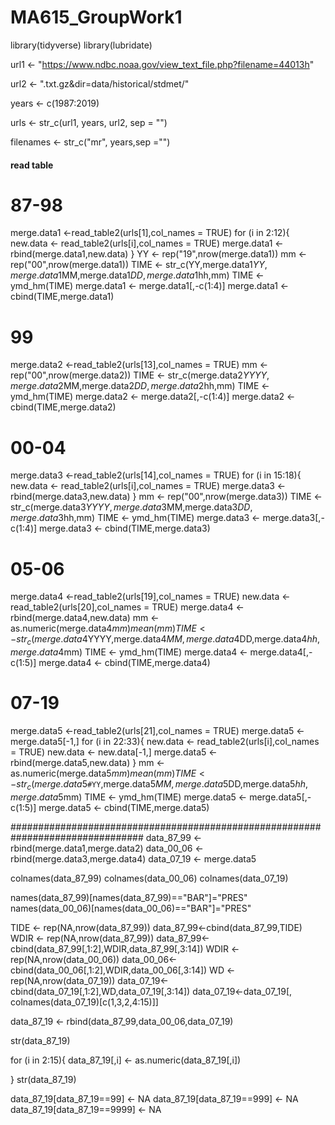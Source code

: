 # MA615_GroupWork1
library(tidyverse)
library(lubridate)

url1 <- "https://www.ndbc.noaa.gov/view_text_file.php?filename=44013h"

url2 <- ".txt.gz&dir=data/historical/stdmet/"

years <- c(1987:2019)

urls <- str_c(url1, years, url2, sep = "")

filenames <- str_c("mr", years,sep ="")

#### read table
# 87-98
merge.data1 <-read_table2(urls[1],col_names = TRUE)
for (i in 2:12){
  new.data <- read_table2(urls[i],col_names = TRUE)
  merge.data1 <- rbind(merge.data1,new.data)
}
YY <- rep("19",nrow(merge.data1))
mm <- rep("00",nrow(merge.data1))
TIME <- str_c(YY,merge.data1$YY,merge.data1$MM,merge.data1$DD,merge.data1$hh,mm)
TIME <- ymd_hm(TIME)
merge.data1 <- merge.data1[,-c(1:4)]
merge.data1 <- cbind(TIME,merge.data1)

# 99
merge.data2 <-read_table2(urls[13],col_names = TRUE)
mm <- rep("00",nrow(merge.data2))
TIME <- str_c(merge.data2$YYYY,merge.data2$MM,merge.data2$DD,merge.data2$hh,mm)
TIME <- ymd_hm(TIME)
merge.data2 <- merge.data2[,-c(1:4)]
merge.data2 <- cbind(TIME,merge.data2)

# 00-04
merge.data3 <-read_table2(urls[14],col_names = TRUE)
for (i in 15:18){
  new.data <- read_table2(urls[i],col_names = TRUE)
  merge.data3 <- rbind(merge.data3,new.data)
}
mm <- rep("00",nrow(merge.data3))
TIME <- str_c(merge.data3$YYYY,merge.data3$MM,merge.data3$DD,merge.data3$hh,mm)
TIME <- ymd_hm(TIME)
merge.data3 <- merge.data3[,-c(1:4)]
merge.data3 <- cbind(TIME,merge.data3)


# 05-06
merge.data4 <-read_table2(urls[19],col_names = TRUE)
new.data <- read_table2(urls[20],col_names = TRUE)
merge.data4 <- rbind(merge.data4,new.data)
mm <- as.numeric(merge.data4$mm)
mean(mm)
TIME <- str_c(merge.data4$YYYY,merge.data4$MM,merge.data4$DD,merge.data4$hh,merge.data4$mm)
TIME <- ymd_hm(TIME)
merge.data4 <- merge.data4[,-c(1:5)]
merge.data4 <- cbind(TIME,merge.data4)


# 07-19 
merge.data5 <-read_table2(urls[21],col_names = TRUE)
merge.data5 <- merge.data5[-1,]
for (i in 22:33){
  new.data <- read_table2(urls[i],col_names = TRUE)
  new.data <- new.data[-1,]
  merge.data5 <- rbind(merge.data5,new.data)
}
mm <- as.numeric(merge.data5$mm)
mean(mm)
TIME <- str_c(merge.data5$`#YY`,merge.data5$MM,merge.data5$DD,merge.data5$hh,merge.data5$mm)
TIME <- ymd_hm(TIME)
merge.data5 <- merge.data5[,-c(1:5)]
merge.data5 <- cbind(TIME,merge.data5)

################################################################################
data_87_99 <- rbind(merge.data1,merge.data2)
data_00_06 <- rbind(merge.data3,merge.data4)
data_07_19 <- merge.data5

colnames(data_87_99)
colnames(data_00_06)
colnames(data_07_19)

names(data_87_99)[names(data_87_99)=="BAR"]="PRES"
names(data_00_06)[names(data_00_06)=="BAR"]="PRES"


TIDE <- rep(NA,nrow(data_87_99))
data_87_99<-cbind(data_87_99,TIDE)
WDIR <- rep(NA,nrow(data_87_99))
data_87_99<-cbind(data_87_99[,1:2],WDIR,data_87_99[,3:14])
WDIR <- rep(NA,nrow(data_00_06))
data_00_06<-cbind(data_00_06[,1:2],WDIR,data_00_06[,3:14])
WD <- rep(NA,nrow(data_07_19))
data_07_19<-cbind(data_07_19[,1:2],WD,data_07_19[,3:14])
data_07_19<-data_07_19[, colnames(data_07_19)[c(1,3,2,4:15)]]

data_87_19 <- rbind(data_87_99,data_00_06,data_07_19)

str(data_87_19)

for (i in 2:15){
data_87_19[,i] <- as.numeric(data_87_19[,i])

}
str(data_87_19)

data_87_19[data_87_19==99] <- NA
data_87_19[data_87_19==999] <- NA
data_87_19[data_87_19==9999] <- NA


